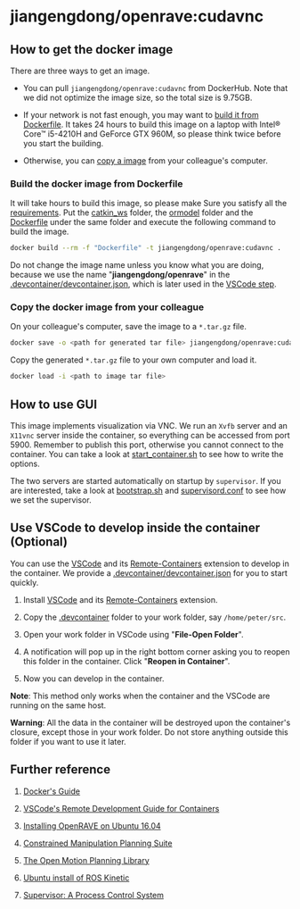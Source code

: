 # jiangengdong/openrave:cudavnc

## How to get the docker image

There are three ways to get an image. 

- You can pull `jiangengdong/openrave:cudavnc` from DockerHub. Note that we did not optimize the image size, so the total size is 9.75GB.

- If your network is not fast enough, you may want to [build it from Dockerfile](#build-the-docker-image-from-dockerfile). It takes 24 hours to build this image on a laptop with Intel® Core™ i5-4210H and GeForce GTX 960M, so please think twice before you start the building.

- Otherwise, you can [copy a image](#copy-the-docker-image-from-your-colleague) from your colleague's computer.

### Build the docker image from Dockerfile

It will take hours to build this image, so please make Sure you satisfy all the [requirements](../README.md#requirement). Put the [catkin_ws](https://drive.google.com/open?id=1XXzqqz3OuNFN-ZFKV-SLdEO23JVqeB4M) folder, the [ormodel](https://drive.google.com/open?id=1w_S6udx6ELKEkD_SLu1-z4dZqjNiD0FJ) folder and the [Dockerfile](./Dockerfile) under the same folder and execute the following command to build the image. 

```bash
docker build --rm -f "Dockerfile" -t jiangengdong/openrave:cudavnc .
```

Do not change the image name unless you know what you are doing, because we use the name "**jiangengdong/openrave**" in the [.devcontainer/devcontainer.json](./.devcontainer/devcontainer.json), which is later used in the [VSCode step](#use-vscode-to-develop-inside-the-container).

### Copy the docker image from your colleague

On your colleague's computer, save the image to a `*.tar.gz` file.

```bash
docker save -o <path for generated tar file> jiangengdong/openrave:cudavnc
```

Copy the generated `*.tar.gz` file to your own computer and load it.

```bash
docker load -i <path to image tar file>
```

## How to use GUI

This image implements visualization via VNC. We run an `Xvfb` server and an `X11vnc` server inside the container, so everything can be accessed from port 5900. Remember to publish this port, otherwise you cannot connect to the container. You can take a look at [start_container.sh](../start_container.sh) to see how to write the options.

The two servers are started automatically on startup by `supervisor`. If you are interested, take a look at [bootstrap.sh](./vnc_bootstrap/bootstrap.sh) and [supervisord.conf](./vnc_bootstrap/supervisord.conf) to see how we set the supervisor.

## Use VSCode to develop inside the container (Optional)

You can use the [VSCode](https://code.visualstudio.com/) and its [Remote-Containers](https://code.visualstudio.com/docs/remote/containers) extension to develop in the container. We provide a [.devcontainer/devcontainer.json](./.devcontainer/devcontainer.json) for you to start quickly.

1. Install [VSCode](https://code.visualstudio.com/) and its [Remote-Containers](https://code.visualstudio.com/docs/remote/containers) extension.

1. Copy the [.devcontainer](./.devcontainer) folder to your work folder, say `/home/peter/src`.

1. Open your work folder in VSCode using "**File-Open Folder**".

1. A notification will pop up in the right bottom corner asking you to reopen this folder in the container. Click "**Reopen in Container**". 

1. Now you can develop in the container.

**Note**: This method only works when the container and the VSCode are running on the same host. 

**Warning**: All the data in the container will be destroyed upon the container's closure, except those in your work folder. Do not store anything outside this folder if you want to use it later.

## Further reference

1. [Docker's Guide](https://docs.docker.com/)

1. [VSCode's Remote Development Guide for Containers](https://code.visualstudio.com/docs/remote/containers)

1. [Installing OpenRAVE on Ubuntu 16.04](https://scaron.info/teaching/installing-openrave-on-ubuntu-16.04.html)

1. [Constrained Manipulation Planning Suite](https://sourceforge.net/projects/comps/)

1. [The Open Motion Planning Library](https://ompl.kavrakilab.org/)

1. [Ubuntu install of ROS Kinetic](http://wiki.ros.org/kinetic/Installation/Ubuntu)

1. [Supervisor: A Process Control System](http://supervisord.org/)